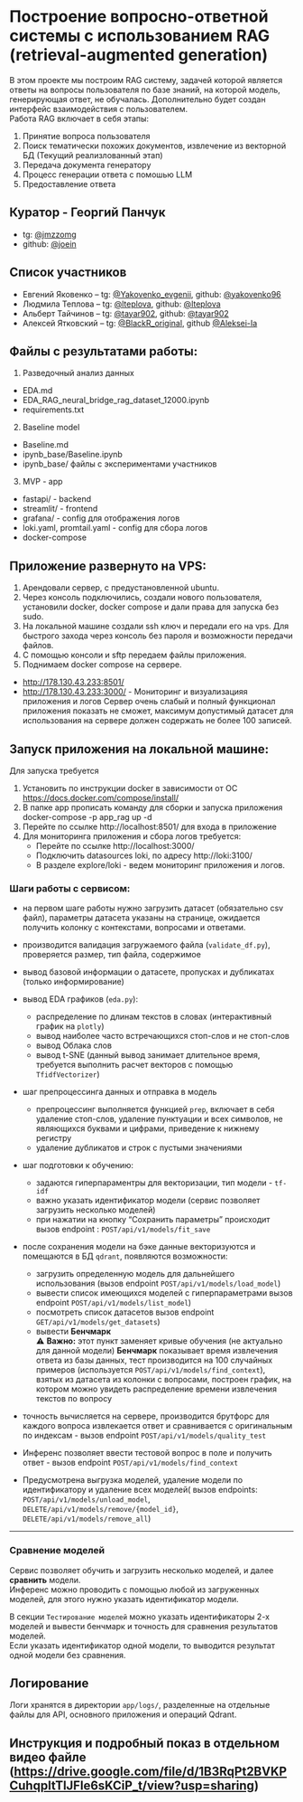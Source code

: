 # Построение вопросно-ответной системы с использованием RAG (retrieval-augmented generation)

В этом проекте мы построим RAG систему, задачей которой является ответы на вопросы пользователя по базе знаний, на которой модель, генерирующая ответ, не обучалась. Дополнительно будет создан интерфейс взаимодействия с пользователем.  
Работа RAG включает в себя этапы:
1. Принятие вопроса пользователя
2. Поиск тематически похожих документов, извлечение из векторной БД (Текущий реализлованный этап)
3. Передача документа генератору
4. Процесс генерации ответа с помошью LLM
5. Предоставление ответа



## Куратор - Георгий Панчук

* tg: [@jmzzomg](https://t.me/jmzzomg "Георгий")
* github: [@joein](github.com/joein "Георгий")

## Список участников

* Евгений Яковенко – tg: [@Yakovenko_evgenii](https://t.me/Yakovenko_evgenii "Евгений"), github: [@yakovenko96](https://github.com/yakovenko96 "Евгений")
* Людмила Теплова – tg: [@lteplova](https://t.me/lteplova "Людмила"), github: [@lteplova](https://github.com/lteplova "Людмила")
* Альберт Тайчинов – tg: [@tayar902](https://t.me/tayar902 "Альберт"), github: [@tayar902](https://github.com/tayar902 "Альберт")
* Алексей Ятковский – tg: [@BlackR_original](https://t.me/BlackR_original "Алексей"), github [@Aleksei-Ia](https://github.com/Aleksei-Ia "Алексей")


## Файлы с результатами работы:

1. Разведочный анализ данных
* EDA.md
* EDA_RAG_neural_bridge_rag_dataset_12000.ipynb
* requirements.txt
2. Baseline model
* Baseline.md
* ipynb_base/Baseline.ipynb
* ipynb_base/ файлы с экспериментами участников
3. MVP - app
* fastapi/ - backend
* streamlit/ - frontend
* grafana/ - config для отображения логов
* loki.yaml, promtail.yaml - config для сбора логов
* docker-compose 

## Приложение развернуто на VPS:

1. Арендовали сервер, с предустановленной ubuntu.
2. Через консоль подключились, создали нового пользователя, установили docker, docker compose и дали права для запуска без sudo.
3. На локальной машине создали ssh ключ и передали его на vps. Для быстрого захода через консоль без пароля и возможности передачи файлов.
4. С помощью консоли и sftp передаем файлы приложения.
5. Поднимаем docker compose на сервере.

* http://178.130.43.233:8501/
* http://178.130.43.233:3000/ - Мониторинг и визуализацияя приложения и логов
Сервер очень слабый и полный функционал приложения показать не сможет, максимум допустимый датасет для использования на сервере должен содержать не более 100 записей.


## Запуск приложения на локальной машине:

Для запуска требуется 
1. Установить по инструкции docker в зависимости от ОС https://docs.docker.com/compose/install/
2. В папке app прописать команду для сборки и запуска приложения docker-compose -p app_rag up -d
3. Перейте по ссылке http://localhost:8501/ для входа в приложение
4. Для мониторинга приложения и сбора логов требуется:
    - Перейте по ссылке http://localhost:3000/
    - Подключить datasources loki, по адресу http://loki:3100/
    - В разделе explore/loki - ведем мониторинг приложения и логов.


### Шаги работы с сервисом:

- на первом шаге работы нужно загрузить датасет (обязательно csv файл), параметры датасета указаны на странице, ожидается получить колонку с контекстами, вопросами и ответами.
- производится валидация загружаемого файла (`validate_df.py`), проверяется размер, тип файла, содержимое
- вывод базовой информации о датасете, пропусках и дубликатах (только информирование)
- вывод EDA графиков (`eda.py`):<!-- {"fold":true} -->
  - распределение по длинам текстов в словах (интерактивный график на `plotly`)
  - вывод наиболее часто встречающихся стоп-слов и не стоп-слов
  - вывод Облака слов
  - вывод t-SNE (данный вывод занимает длительное время, требуется выполнить расчет векторов с помощью `TfidfVectorizer`)
- шаг препроцессинга данных и отправка в модель
  - препроцессинг выполняется функцией `prep`, включает в себя удаление стоп-слов, удаление пунктуации и всех символов, не являющихся буквами и цифрами, приведение к нижнему регистру
  - удаление дубликатов и строк с пустыми значениями
- шаг подготовки к обучению:
  - задаются гиперпараментры для векторизации, тип модели -  `tf-idf`  
  - важно указать идентификатор модели (сервис позволяет загрузить несколько моделей)  
  - при нажатии на кнопку “Сохранить параметры” происходит вызов endpoint : `POST/api/v1/models/fit_save`  
- после сохранения модели на бэке данные векторизуются и помещаются в БД `qdrant`, появляются возможности:  
  - загрузить определенную модель для дальнейшего использования (вызов endpoint `POST/api/v1/models/load_model`)  
  - вывести список имеющихся моделей с гиперпараметрами вызов endpoint `POST/api/v1/models/list_model`)  
  - посмотреть список датасетов вызов endpoint `GET/api/v1/models/get_datasets`)  
  - вывести **Бенчмарк**   
  ⚠️ **Важно:** этот пункт заменяет кривые обучения (не актуально для данной модели)  **Бенчмарк** показывает время извлечения ответа из базы данных, тест производится на 100 случайных примеров (используется `POST/api/v1/models/find_context`), взятых из датасета из колонки с вопросами, построен график, на котором можно увидеть распределение времени извлечения текстов по вопросу  
- точность вычисляется на сервере, производится брутфорс для каждого вопроса извлекается ответ и сравнивается с оригинальным по индексам - вызов endpoint `POST/api/v1/models/quality_test`   

- Инференс позволяет ввести тестовой вопрос в поле и получить ответ - вызов endpoint `POST/api/v1/models/find_context`
- Предусмотрена выгрузка моделей,  удаление модели по идентификатору и удаление всех моделей( вызов endpoints: `POST/api/v1/models/unload_model`, `DELETE/api/v1/models/remove/{model_id}`, `DELETE/api/v1/models/remove_all`)  
---------
### Сравнение моделей  

Сервис позволяет обучить и загрузить несколько моделей, и далее **сравнить** модели.  
Инференс можно проводить с помощью любой из загруженных моделей, для этого нужно указать идентификатор модели.  

В секции `Тестирование моделей` можно указать идентификаторы 2-х моделей и вывести бенчмарк и точность для сравнения результатов моделей.  
Если указать идентификатор одной модели, то выводится результат одной модели без сравнения.


## Логирование

Логи хранятся в директории `app/logs/`, разделенные на отдельные файлы для API, основного приложения и операций Qdrant. 

## Инструкция и подробный показ в отдельном видео файле (https://drive.google.com/file/d/1B3RqPt2BVKPCuhqpltTlJFle6sKCiP_t/view?usp=sharing)
